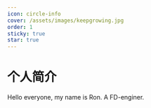 ```yaml
---
icon: circle-info
cover: /assets/images/keepgrowing.jpg
order: 1
sticky: true
star: true
---
```


# 个人简介

  Hello everyone, my name is Ron. A FD-enginer.
